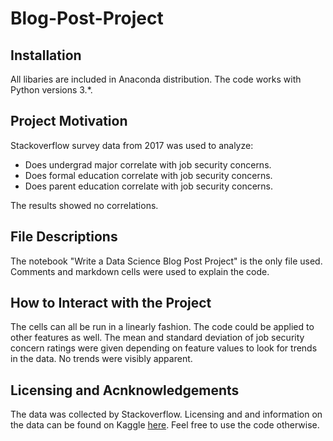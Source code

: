 # Blog-Post-Project

## Installation

All libaries are included in Anaconda distribution. The code works with Python versions 3.*.

## Project Motivation

Stackoverflow survey data from 2017 was used to analyze:

* Does undergrad major correlate with job security concerns.
* Does formal education correlate with job security concerns.
* Does parent education correlate with job security concerns. 

The results showed no correlations.

## File Descriptions

The notebook "Write a Data Science Blog Post Project" is the only file used. Comments and markdown cells were used to explain the code. 

## How to Interact with the Project

The cells can all be run in a linearly fashion. The code could be applied to other features as well. The mean and standard deviation of job security concern ratings were given depending on feature values to look for trends in the data. No trends were visibly apparent. 

## Licensing and Acnknowledgements

The data was collected by Stackoverflow. Licensing and and information on the data can be found on Kaggle [here](https://www.kaggle.com/stackoverflow/so-survey-2017/data). Feel free to use the code otherwise.

